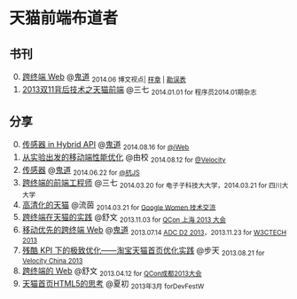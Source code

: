 # 天猫前端布道者

## 书刊

0. [跨终端 Web](http://www.amazon.cn/dp/B00L2IAC1Q) @[鬼道][luics]  <sub>2014.06 博文视点| [样章](http://tmallfe.github.io/slide/cross-end-web-chapter1.pdf) | [勘误表](https://github.com/luics/luics.github.com/issues/13)</sub>
0. [2013双11背后技术之天猫前端](http://tmallfe.github.io/slide/2013.11.11-tmall-f2e.pdf) @三七 <sub>2014.01.01 for 程序员2014.01期杂志</sub>

## 分享

0. [传感器 in Hybrid API](http://luics.github.io/demo/hybrid-api/iweb) @[鬼道][luics] <sub>2014.08.16 for [@iWeb](http://2014.html5dw.com/)</sub> 
0. [从实验出发的移动端性能优化](http://velocity.oreilly.com.cn/2014/index.php?func=session&id=51) @由校 <sub>2014.08.12 for [@Velocity](http://velocity.oreilly.com.cn/2014/index.php)</sub>
0. [传感器](http://luics.github.io/demo/hybrid-api/hangjs) @[鬼道][luics] <sub>2014.06.22 for [@杭JS](http://2014.jsconf.cn/#schedule)</sub>
0. [跨终端的前端工程师](http://tmallfe.github.io/slide/cross-end-fe.pdf) @三七 <sub>2014.03.20 for 电⼦子科技⼤大学，2014.03.21 for 四川⼤大学</sub>
0. [高清化的天猫](http://tmallfe.github.io/slide/hd-tmall-googlewomen.pdf)  @流茵 <sub>2014.03.21 for [Google Women 技术交流](https://developers.google.com/women-techmakers/)</sub>
0. [跨终端在天猫的实践](http://tmallfe.github.io/slide/cross-end-web-in-tmall.pdf) @舒文 <sub>2013.11.03 for [QCon 上海 2013 大会](http://2013.qconshanghai.com/user/537)</sub>
0. [移动优先的跨终端 Web](http://luics.github.io/demo/cew-w3ctech-1311/) @[鬼道][luics] <sub>2013.07.14 [ADC D2 2013](http://adc.alibabatech.org/carnival/schedule#14th#ued1)，2013.11.23 for [W3CTECH 2013](http://www.w3ctech.com/event/32) </sub> 
0. [残酷 KPI 下的极致优化——淘宝天猫首页优化实践](http://velocity.oreilly.com.cn/2013/ppts/ultimate_optimization-best_practices_of_taobao_homepage.pdf) @步天 <sub>2013.08.21 for [Velocity China 2013](http://velocity.oreilly.com.cn/2013/)</sub>
0. [跨终端的 Web](http://tmallfe.github.io/slide/cross-end-web-Qcon2013.key) @舒文 <sub>2013.04.12 for [QCon成都2013大会](http://www.qconchengdu.com/track04.html)</sub>   
0. [天猫首页HTML5的思考](http://tmallfe.github.io/slide/tmall-html5.ppt ) @夏初 <sub>2013年3月 forDevFestW</sub>

[luics]: http://weibo.com/luics

